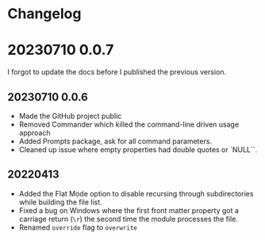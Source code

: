 # Changelog

# 20230710 0.0.7

I forgot to update the docs before I published the previous version.

## 20230710 0.0.6

* Made the GitHub project public
* Removed Commander which killed the command-line driven usage approach
* Added Prompts package, ask for all command parameters.
* Cleaned up issue where empty properties had double quotes or `NULL``.

## 20220413

* Added the Flat Mode option to disable recursing through subdirectories while building the file list.
* Fixed a bug on Windows where the first front matter property got a carriage return (`\r`) the second time the module processes the file.
* Renamed `override` flag to `overwrite`
